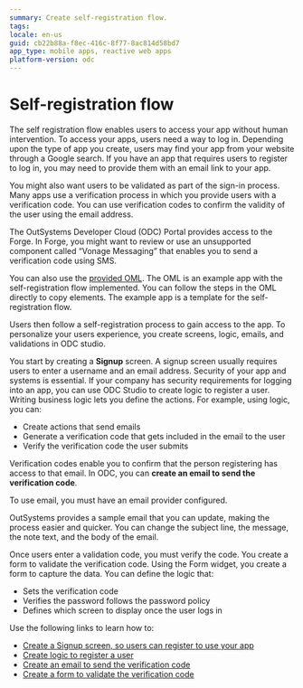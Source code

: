 ```yaml
---
summary: Create self-registration flow. 
tags:
locale: en-us
guid: cb22b88a-f8ec-416c-8f77-8ac814d58bd7
app_type: mobile apps, reactive web apps
platform-version: odc
---
```


# Self-registration flow

The self registration flow enables users to access your app without human intervention. To access your apps, users need a way to log in. Depending upon the type of app you create, users may find your app from your website through a Google search. If you have an app that requires users to register to log in, you may need to provide them with an email link to your app.

You might also want users to be validated as part of the sign-in process. Many apps use a verification process in which you provide users with a verification code. You can use verification codes to confirm the validity of the user using the email address.

<div class="info" markdown="1">

The OutSystems Developer Cloud (ODC) Portal provides access to the Forge. In Forge, you might want to review or use an unsupported component called “Vonage Messaging” that enables you to send a verification code using SMS.

</div>

You can also use the [provided OML](resources/SelfRegistrationSample.oml). The OML is an example app with the self-registration flow implemented. You can follow the steps in the OML directly to copy elements. The example app is a template for the self-registration flow.

Users then follow a self-registration process to gain access to the app. To personalize your users experience, you create screens, logic, emails, and validations in ODC studio.

You start by creating a **Signup** screen. A signup screen usually requires users to enter a username and an email address. Security of your app and systems is essential. If your company has security requirements for logging into an app, you can use ODC Studio to create logic to register a user. Writing business logic lets you define the actions. For example, using logic, you can:

* Create actions that send emails
* Generate a verification code that gets included in the email to the user
* Verify the verification code the user submits

Verification codes enable you to confirm that the person registering has access to that email. In ODC, you can **create an email to send the verification code**.

<div class="info" markdown="1">

To use email, you must have an email provider configured.

</div>

OutSystems provides a sample email that you can update, making the process easier and quicker. You can change the subject line, the message, the note text, and the body of the email.

Once users enter a validation code, you must verify the code. You create a form to validate the verification code. Using the Form widget, you create a form to capture the data. You can define the logic that:

* Sets the verification code
* Verifies the password follows the password policy
* Defines which screen to display once the user logs in

Use the following links to learn how to:

* [Create a Signup screen, so users can register to use your app](screen.md)
* [Create logic to register a user](logic.md)
* [Create an email to send the verification code](email.md)
* [Create a form to validate the verification code](create-validation-form.md)
